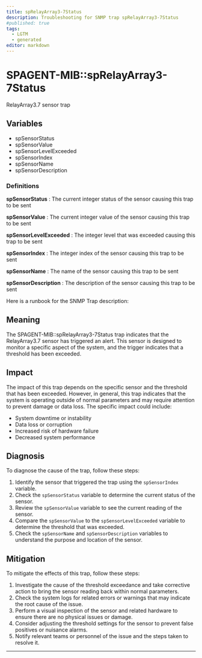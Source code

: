 ```yaml
---
title: spRelayArray3-7Status
description: Troubleshooting for SNMP trap spRelayArray3-7Status
#published: true
tags:
  - LGTM
  - generated
editor: markdown
---
```


# SPAGENT-MIB::spRelayArray3-7Status 

RelayArray3.7 sensor trap 


## Variables


  - spSensorStatus
  - spSensorValue
  - spSensorLevelExceeded
  - spSensorIndex
  - spSensorName
  - spSensorDescription 

### Definitions 


**spSensorStatus** 
: The current integer status of the sensor causing this trap to be sent 

**spSensorValue** 
: The current integer value of the sensor causing this trap to be sent 

**spSensorLevelExceeded** 
: The integer level that was exceeded causing this trap to be sent 

**spSensorIndex** 
: The integer index of the sensor causing this trap to be sent 

**spSensorName** 
: The name of the sensor causing this trap to be sent 

**spSensorDescription** 
: The description of the sensor causing this trap to be sent 


Here is a runbook for the SNMP Trap description:

## Meaning

The SPAGENT-MIB::spRelayArray3-7Status trap indicates that the RelayArray3.7 sensor has triggered an alert. This sensor is designed to monitor a specific aspect of the system, and the trigger indicates that a threshold has been exceeded.

## Impact

The impact of this trap depends on the specific sensor and the threshold that has been exceeded. However, in general, this trap indicates that the system is operating outside of normal parameters and may require attention to prevent damage or data loss. The specific impact could include:

* System downtime or instability
* Data loss or corruption
* Increased risk of hardware failure
* Decreased system performance

## Diagnosis

To diagnose the cause of the trap, follow these steps:

1. Identify the sensor that triggered the trap using the `spSensorIndex` variable.
2. Check the `spSensorStatus` variable to determine the current status of the sensor.
3. Review the `spSensorValue` variable to see the current reading of the sensor.
4. Compare the `spSensorValue` to the `spSensorLevelExceeded` variable to determine the threshold that was exceeded.
5. Check the `spSensorName` and `spSensorDescription` variables to understand the purpose and location of the sensor.

## Mitigation

To mitigate the effects of this trap, follow these steps:

1. Investigate the cause of the threshold exceedance and take corrective action to bring the sensor reading back within normal parameters.
2. Check the system logs for related errors or warnings that may indicate the root cause of the issue.
3. Perform a visual inspection of the sensor and related hardware to ensure there are no physical issues or damage.
4. Consider adjusting the threshold settings for the sensor to prevent false positives or nuisance alarms.
5. Notify relevant teams or personnel of the issue and the steps taken to resolve it.
---




